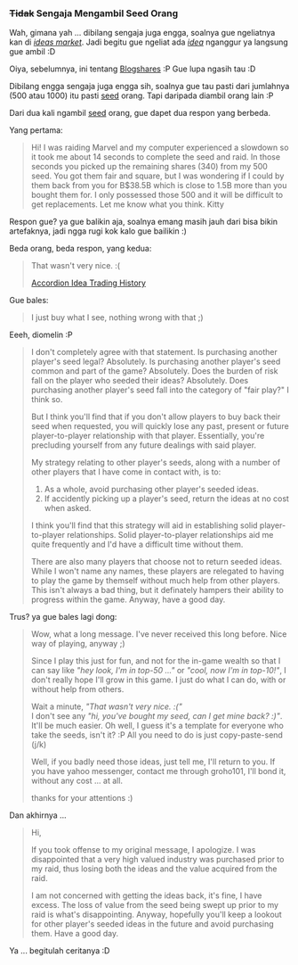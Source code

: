 ### <del>Tidak</del> Sengaja Mengambil Seed Orang

[seed]: http://www.id-blogshares.jagoan.net/index.php?title=Seed

Wah, gimana yah ... dibilang sengaja juga engga, soalnya gue ngeliatnya kan di [*ideas market*](http://blogshares.com/ideas.php). Jadi begitu gue ngeliat ada [*idea*](http://www.id-blogshares.jagoan.net/index.php?title=Idea) nganggur ya langsung gue ambil :D

Oiya, sebelumnya, ini tentang [Blogshares](http://blogshares.com/?referer=28257) :P Gue lupa ngasih tau :D

Dibilang engga sengaja juga engga sih, soalnya gue tau pasti dari jumlahnya (500 atau 1000) itu pasti [seed][] orang. Tapi daripada diambil orang lain :P

Dari dua kali ngambil [seed][] orang, gue dapet dua respon yang berbeda.


Yang pertama:

> Hi! I was raiding Marvel and my computer experienced a slowdown so it took me about 14 seconds to complete the seed and raid.  In those seconds you picked up the remaining shares (340) from my 500 seed.  You got them fair and square, but I was wondering if I could by them back from you for B$38.5B which is close to 1.5B more than you bought them for.  I only possessed those 500 and it will be difficult to get replacements.  Let me know what you think.  Kitty

Respon gue? ya gue balikin aja, soalnya emang masih jauh dari bisa bikin artefaknya, jadi ngga rugi kok kalo gue bailikin :)

Beda orang, beda respon, yang kedua:

> That wasn't very nice. :(
>
>[Accordion Idea Trading History](http://blogshares.com/industries.trading.php?view=trade&day=today&id=850)

Gue bales:

>  I just buy what I see, nothing wrong with that ;)

Eeeh, diomelin :P

> I don't completely agree with that statement. Is purchasing another player's seed legal? Absolutely. Is purchasing another player's seed common and part of the game? Absolutely. Does the burden of risk fall on the player who seeded their ideas? Absolutely. Does purchasing another player's seed fall into the category of "fair play?" I think so.
>
> But I think you'll find that if you don't allow players to buy back their seed when requested, you will quickly lose any past, present or future player-to-player relationship with that player. Essentially, you're precluding yourself from any future dealings with said player.
>
> My strategy relating to other player's seeds, along with a number of other players that I have come in contact with, is to:
>
> 1. As a whole, avoid purchasing other player's seeded ideas.
> 2. If accidently picking up a player's seed, return the ideas at no cost when asked.
>
>I think you'll find that this strategy will aid in establishing solid player-to-player relationships. Solid player-to-player relationships aid me quite frequently and I'd have a difficult time without them.
>
>There are also many players that choose not to return seeded ideas. While I won't name any names, these players are relegated to having to play the game by themself without much help from other players. This isn't always a bad thing, but it definately hampers their ability to progress within the game. Anyway, have a good day.

Trus? ya gue bales lagi dong:

> Wow, what a long message. I've never received this long before. Nice way of playing, anyway ;)
>
> Since I play this just for fun, and not for the in-game wealth so that I can say like *"hey look, I'm in top-50 ..."* or *"cool, now I'm in top-10!"*, I don't really hope I'll grow in this game. I just do what I can do, with or without help from others.
>
> Wait a minute, *"That wasn't very nice. :("*  
I don't see any *"hi, you've bought my seed, can I get mine back? :)"*. It'll be much easier. Oh well, I guess it's a template for everyone who take the seeds, isn't it? :P
All you need to do is just copy-paste-send (j/k)
>
> Well, if you badly need those ideas, just tell me, I'll return to you. If you have yahoo messenger, contact me through groho101, I'll bond it, without any cost ... at all.
>
> thanks for your attentions :)

Dan akhirnya ...

> Hi,
> 
>If you took offense to my original message, I apologize. I was disappointed that a very high valued industry was purchased prior to my raid, thus losing both the ideas and the value acquired from the raid.
>
> I am not concerned with getting the ideas back, it's fine, I have excess. The loss of value from the seed being swept up prior to my raid is what's disappointing. Anyway, hopefully you'll keep a lookout for other player's seeded ideas in the future and avoid purchasing them. Have a good day.

Ya ... begitulah ceritanya :D

<!-- {"time": "2005-09-17 11:55:31", "title": "<del>Tidak</del> Sengaja Mengambil Seed Orang"} -->
